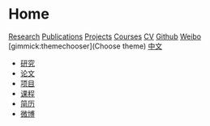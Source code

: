 # Home

[Research]() 
[Publications]()
[Projects]()
[Courses]()
[CV]()
[Github](https:/github.com/xxli) 
[Weibo](https://weibo.com/lixxin2)
[gimmick:themechooser](Choose theme)
[中文]()

  * [研究]()
  * [论文]()
  * [项目]()
  * [课程](courses-cn.md)
  * [简历]()
  * [微博](https://weibo.com/lixxin2)




